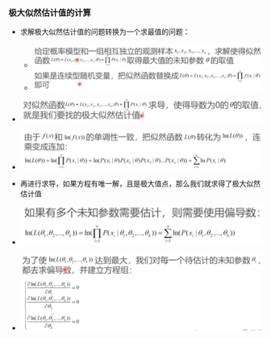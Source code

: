 ### 极大似然估计值的计算

* 求解极大似然估计值的问题转换为一个求最值的问题：
  * ![image-20230409163429569](%E6%9E%81%E5%A4%A7%E4%BC%BC%E7%84%B6%E4%BC%B0%E8%AE%A1%E5%80%BC%E7%9A%84%E8%AE%A1%E7%AE%97.assets/image-20230409163429569.png)
  * ![image-20230409163442415](%E6%9E%81%E5%A4%A7%E4%BC%BC%E7%84%B6%E4%BC%B0%E8%AE%A1%E5%80%BC%E7%9A%84%E8%AE%A1%E7%AE%97.assets/image-20230409163442415.png)

* ![image-20230409163504151](%E6%9E%81%E5%A4%A7%E4%BC%BC%E7%84%B6%E4%BC%B0%E8%AE%A1%E5%80%BC%E7%9A%84%E8%AE%A1%E7%AE%97.assets/image-20230409163504151.png)
* ![image-20230409163517564](%E6%9E%81%E5%A4%A7%E4%BC%BC%E7%84%B6%E4%BC%B0%E8%AE%A1%E5%80%BC%E7%9A%84%E8%AE%A1%E7%AE%97.assets/image-20230409163517564.png)

* 再进行求导，如果方程有唯一解，且是极大值点，那么我们就求得了极大似然估计值

* ![image-20230409163608814](%E6%9E%81%E5%A4%A7%E4%BC%BC%E7%84%B6%E4%BC%B0%E8%AE%A1%E5%80%BC%E7%9A%84%E8%AE%A1%E7%AE%97.assets/image-20230409163608814.png)
* ![image-20230409163617012](%E6%9E%81%E5%A4%A7%E4%BC%BC%E7%84%B6%E4%BC%B0%E8%AE%A1%E5%80%BC%E7%9A%84%E8%AE%A1%E7%AE%97.assets/image-20230409163617012.png)